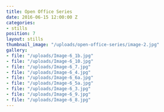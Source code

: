 ```yaml
---
title: Open Office Series
date: 2016-06-15 12:00:00 Z
categories:
- stills
position: 7
layout: stills
thumbnail_image: "/uploads/open-office-series/image-2.jpg"
gallery:
- file: "/uploads/Image-6_1b.jpg"
- file: "/uploads/Image-6_10.jpg"
- file: "/uploads/Image-6_7.jpg"
- file: "/uploads/Image-6_4.jpg"
- file: "/uploads/Image-6_6a.jpg"
- file: "/uploads/Image-6_5a.jpg"
- file: "/uploads/Image-6_3.jpg"
- file: "/uploads/Image-6_9.jpg"
- file: "/uploads/Image-6_8.jpg"
---
```


